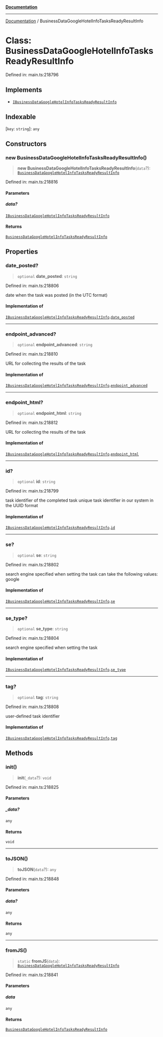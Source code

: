 [**Documentation**](../README.md)

***

[Documentation](../README.md) / BusinessDataGoogleHotelInfoTasksReadyResultInfo

# Class: BusinessDataGoogleHotelInfoTasksReadyResultInfo

Defined in: main.ts:218796

## Implements

- [`IBusinessDataGoogleHotelInfoTasksReadyResultInfo`](../interfaces/IBusinessDataGoogleHotelInfoTasksReadyResultInfo.md)

## Indexable

\[`key`: `string`\]: `any`

## Constructors

### new BusinessDataGoogleHotelInfoTasksReadyResultInfo()

> **new BusinessDataGoogleHotelInfoTasksReadyResultInfo**(`data`?): [`BusinessDataGoogleHotelInfoTasksReadyResultInfo`](BusinessDataGoogleHotelInfoTasksReadyResultInfo.md)

Defined in: main.ts:218816

#### Parameters

##### data?

[`IBusinessDataGoogleHotelInfoTasksReadyResultInfo`](../interfaces/IBusinessDataGoogleHotelInfoTasksReadyResultInfo.md)

#### Returns

[`BusinessDataGoogleHotelInfoTasksReadyResultInfo`](BusinessDataGoogleHotelInfoTasksReadyResultInfo.md)

## Properties

### date\_posted?

> `optional` **date\_posted**: `string`

Defined in: main.ts:218806

date when the task was posted (in the UTC format)

#### Implementation of

[`IBusinessDataGoogleHotelInfoTasksReadyResultInfo`](../interfaces/IBusinessDataGoogleHotelInfoTasksReadyResultInfo.md).[`date_posted`](../interfaces/IBusinessDataGoogleHotelInfoTasksReadyResultInfo.md#date_posted)

***

### endpoint\_advanced?

> `optional` **endpoint\_advanced**: `string`

Defined in: main.ts:218810

URL for collecting the results of the task

#### Implementation of

[`IBusinessDataGoogleHotelInfoTasksReadyResultInfo`](../interfaces/IBusinessDataGoogleHotelInfoTasksReadyResultInfo.md).[`endpoint_advanced`](../interfaces/IBusinessDataGoogleHotelInfoTasksReadyResultInfo.md#endpoint_advanced)

***

### endpoint\_html?

> `optional` **endpoint\_html**: `string`

Defined in: main.ts:218812

URL for collecting the results of the task

#### Implementation of

[`IBusinessDataGoogleHotelInfoTasksReadyResultInfo`](../interfaces/IBusinessDataGoogleHotelInfoTasksReadyResultInfo.md).[`endpoint_html`](../interfaces/IBusinessDataGoogleHotelInfoTasksReadyResultInfo.md#endpoint_html)

***

### id?

> `optional` **id**: `string`

Defined in: main.ts:218799

task identifier of the completed task
unique task identifier in our system in the UUID format

#### Implementation of

[`IBusinessDataGoogleHotelInfoTasksReadyResultInfo`](../interfaces/IBusinessDataGoogleHotelInfoTasksReadyResultInfo.md).[`id`](../interfaces/IBusinessDataGoogleHotelInfoTasksReadyResultInfo.md#id)

***

### se?

> `optional` **se**: `string`

Defined in: main.ts:218802

search engine specified when setting the task
can take the following values: google

#### Implementation of

[`IBusinessDataGoogleHotelInfoTasksReadyResultInfo`](../interfaces/IBusinessDataGoogleHotelInfoTasksReadyResultInfo.md).[`se`](../interfaces/IBusinessDataGoogleHotelInfoTasksReadyResultInfo.md#se)

***

### se\_type?

> `optional` **se\_type**: `string`

Defined in: main.ts:218804

search engine specified when setting the task

#### Implementation of

[`IBusinessDataGoogleHotelInfoTasksReadyResultInfo`](../interfaces/IBusinessDataGoogleHotelInfoTasksReadyResultInfo.md).[`se_type`](../interfaces/IBusinessDataGoogleHotelInfoTasksReadyResultInfo.md#se_type)

***

### tag?

> `optional` **tag**: `string`

Defined in: main.ts:218808

user-defined task identifier

#### Implementation of

[`IBusinessDataGoogleHotelInfoTasksReadyResultInfo`](../interfaces/IBusinessDataGoogleHotelInfoTasksReadyResultInfo.md).[`tag`](../interfaces/IBusinessDataGoogleHotelInfoTasksReadyResultInfo.md#tag)

## Methods

### init()

> **init**(`_data`?): `void`

Defined in: main.ts:218825

#### Parameters

##### \_data?

`any`

#### Returns

`void`

***

### toJSON()

> **toJSON**(`data`?): `any`

Defined in: main.ts:218848

#### Parameters

##### data?

`any`

#### Returns

`any`

***

### fromJS()

> `static` **fromJS**(`data`): [`BusinessDataGoogleHotelInfoTasksReadyResultInfo`](BusinessDataGoogleHotelInfoTasksReadyResultInfo.md)

Defined in: main.ts:218841

#### Parameters

##### data

`any`

#### Returns

[`BusinessDataGoogleHotelInfoTasksReadyResultInfo`](BusinessDataGoogleHotelInfoTasksReadyResultInfo.md)
